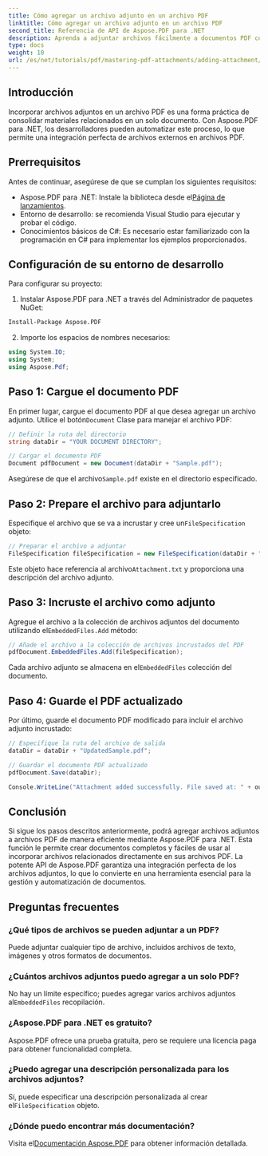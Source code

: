 ```yaml
---
title: Cómo agregar un archivo adjunto en un archivo PDF
linktitle: Cómo agregar un archivo adjunto en un archivo PDF
second_title: Referencia de API de Aspose.PDF para .NET
description: Aprenda a adjuntar archivos fácilmente a documentos PDF con Aspose.PDF para .NET. Siga nuestra guía paso a paso para mejorar la funcionalidad de sus archivos PDF con archivos incrustados.
type: docs
weight: 10
url: /es/net/tutorials/pdf/mastering-pdf-attachments/adding-attachment/
---
```

## Introducción  

Incorporar archivos adjuntos en un archivo PDF es una forma práctica de consolidar materiales relacionados en un solo documento. Con Aspose.PDF para .NET, los desarrolladores pueden automatizar este proceso, lo que permite una integración perfecta de archivos externos en archivos PDF.  

## Prerrequisitos  

Antes de continuar, asegúrese de que se cumplan los siguientes requisitos:  

-  Aspose.PDF para .NET: Instale la biblioteca desde el[Página de lanzamientos](https://releases.aspose.com/pdf/net/).  
- Entorno de desarrollo: se recomienda Visual Studio para ejecutar y probar el código.  
- Conocimientos básicos de C#: Es necesario estar familiarizado con la programación en C# para implementar los ejemplos proporcionados.  

## Configuración de su entorno de desarrollo  

Para configurar su proyecto:  

1. Instalar Aspose.PDF para .NET a través del Administrador de paquetes NuGet:  
```bash
Install-Package Aspose.PDF
```  
2. Importe los espacios de nombres necesarios:  

```csharp
using System.IO;
using System;
using Aspose.Pdf;
``` 

## Paso 1: Cargue el documento PDF  

 En primer lugar, cargue el documento PDF al que desea agregar un archivo adjunto. Utilice el botón`Document` Clase para manejar el archivo PDF:  

```csharp
// Definir la ruta del directorio
string dataDir = "YOUR DOCUMENT DIRECTORY";

// Cargar el documento PDF
Document pdfDocument = new Document(dataDir + "Sample.pdf");
```  

 Asegúrese de que el archivo`Sample.pdf` existe en el directorio especificado.  

## Paso 2: Prepare el archivo para adjuntarlo  

 Especifique el archivo que se va a incrustar y cree un`FileSpecification` objeto:  

```csharp
// Preparar el archivo a adjuntar
FileSpecification fileSpecification = new FileSpecification(dataDir + "Attachment.txt", "Description of the attached file");
```  

 Este objeto hace referencia al archivo`Attachment.txt` y proporciona una descripción del archivo adjunto.  

## Paso 3: Incruste el archivo como adjunto  

 Agregue el archivo a la colección de archivos adjuntos del documento utilizando el`EmbeddedFiles.Add` método:  

```csharp
// Añade el archivo a la colección de archivos incrustados del PDF
pdfDocument.EmbeddedFiles.Add(fileSpecification);
```  

 Cada archivo adjunto se almacena en el`EmbeddedFiles` colección del documento.  

## Paso 4: Guarde el PDF actualizado  

Por último, guarde el documento PDF modificado para incluir el archivo adjunto incrustado:  

```csharp
// Especifique la ruta del archivo de salida
dataDir = dataDir + "UpdatedSample.pdf";

// Guardar el documento PDF actualizado
pdfDocument.Save(dataDir);

Console.WriteLine("Attachment added successfully. File saved at: " + outputFile);
```  

## Conclusión  

Si sigue los pasos descritos anteriormente, podrá agregar archivos adjuntos a archivos PDF de manera eficiente mediante Aspose.PDF para .NET. Esta función le permite crear documentos completos y fáciles de usar al incorporar archivos relacionados directamente en sus archivos PDF. La potente API de Aspose.PDF garantiza una integración perfecta de los archivos adjuntos, lo que lo convierte en una herramienta esencial para la gestión y automatización de documentos.  

## Preguntas frecuentes  

### ¿Qué tipos de archivos se pueden adjuntar a un PDF?  
Puede adjuntar cualquier tipo de archivo, incluidos archivos de texto, imágenes y otros formatos de documentos.  

### ¿Cuántos archivos adjuntos puedo agregar a un solo PDF?  
 No hay un límite específico; puedes agregar varios archivos adjuntos al`EmbeddedFiles` recopilación.  

### ¿Aspose.PDF para .NET es gratuito?  
Aspose.PDF ofrece una prueba gratuita, pero se requiere una licencia paga para obtener funcionalidad completa.  

### ¿Puedo agregar una descripción personalizada para los archivos adjuntos?  
 Sí, puede especificar una descripción personalizada al crear el`FileSpecification` objeto.  

### ¿Dónde puedo encontrar más documentación?  
 Visita el[Documentación Aspose.PDF](https://reference.aspose.com/pdf/net/) para obtener información detallada.  